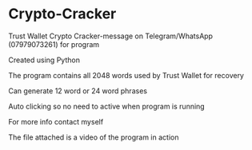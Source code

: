 # Crypto-Cracker

Trust Wallet Crypto Cracker-message on Telegram/WhatsApp (07979073261) for program 



Created using Python 

The program contains all 2048 words used by Trust Wallet for recovery

Can generate 12 word or 24 word phrases

Auto clicking so no need to active when program is running

For more info contact myself

The file attached is a video of the program in action 
